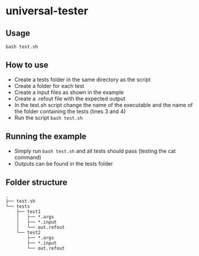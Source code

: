 # universal-tester

## Usage

```
bash test.sh
```

## How to use
- Create a tests folder in the same directory as the script
- Create a folder for each test
- Create a input files as shown in the example
- Create a .refout file with the expected output
- In the test.sh script change the name of the executable and the name of the folder containing the tests (lines 3 and 4)
- Run the script ```bash test.sh```

## Running the example
- Simply run ```bash test.sh``` and all tests should pass (testing the cat command)
- Outputs can be found in the tests folder

## Folder structure
```
.
├── test.sh
└── tests
    ├── test1
    │   ├── *.args
    │   ├── *.input
    │   └── out.refout
    └── test2
        ├── *.args
        ├── *.input
        └── out.refout
```

